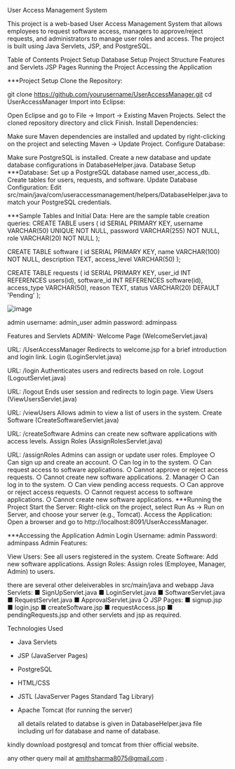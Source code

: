 User Access Management System

This project is a web-based User Access Management System that allows employees to request software access, managers to approve/reject requests, and administrators to manage user roles and access. The project is built using Java Servlets, JSP, and PostgreSQL.

Table of Contents
Project Setup
Database Setup
Project Structure
Features and Servlets
JSP Pages
Running the Project
Accessing the Application

***Project Setup
Clone the Repository:

git clone https://github.com/yourusername/UserAccessManager.git
cd UserAccessManager
Import into Eclipse:

Open Eclipse and go to File -> Import -> Existing Maven Projects.
Select the cloned repository directory and click Finish.
Install Dependencies:

Make sure Maven dependencies are installed and updated by right-clicking on the project and selecting Maven -> Update Project.
Configure Database:

Make sure PostgreSQL is installed.
Create a new database and update database configurations in DatabaseHelper.java.
Database Setup
***Database:
Set up a PostgreSQL database named user_access_db.
Create tables for users, requests, and software.
Update Database Configuration:
Edit src/main/java/com/useraccessmanagement/helpers/DatabaseHelper.java to match your PostgreSQL credentials.

***Sample Tables and Initial Data:
Here are the sample table creation queries:
CREATE TABLE users (
    id SERIAL PRIMARY KEY,
    username VARCHAR(50) UNIQUE NOT NULL,
    password VARCHAR(255) NOT NULL,
    role VARCHAR(20) NOT NULL
);

CREATE TABLE software (
    id SERIAL PRIMARY KEY,
    name VARCHAR(100) NOT NULL,
    description TEXT,
    access_level VARCHAR(50)
);

CREATE TABLE requests (
    id SERIAL PRIMARY KEY,
    user_id INT REFERENCES users(id),
    software_id INT REFERENCES software(id),
    access_type VARCHAR(50),
    reason TEXT,
    status VARCHAR(20) DEFAULT 'Pending'
);




![image](https://github.com/user-attachments/assets/28b0fc7e-64cc-477b-9f23-a8aa13ff97bd)

admin username: admin_user
admin password: adminpass

Features and Servlets   ADMIN-
Welcome Page (WelcomeServlet.java)

URL: /UserAccessManager
Redirects to welcome.jsp for a brief introduction and login link.
Login (LoginServlet.java)

URL: /login
Authenticates users and redirects based on role.
Logout (LogoutServlet.java)

URL: /logout
Ends user session and redirects to login page.
View Users (ViewUsersServlet.java)

URL: /viewUsers
Allows admin to view a list of users in the system.
Create Software (CreateSoftwareServlet.java)

URL: /createSoftware
Admins can create new software applications with access levels.
Assign Roles (AssignRolesServlet.java)

URL: /assignRoles
Admins can assign or update user roles.
Employee
○ Can sign up and create an account.
○ Can log in to the system.
○ Can request access to software applications.
○ Cannot approve or reject access requests.
○ Cannot create new software applications.
2. Manager
○ Can log in to the system.
○ Can view pending access requests.
○ Can approve or reject access requests.
○ Cannot request access to software applications.
○ Cannot create new software applications.
***Running the Project
Start the Server:
Right-click on the project, select Run As -> Run on Server, and choose your server (e.g., Tomcat).
Access the Application:
Open a browser and go to http://localhost:8091/UserAccessManager.

***Accessing the Application
Admin Login
Username: admin
Password: adminpass
Admin Features:

View Users: See all users registered in the system.
Create Software: Add new software applications.
Assign Roles: Assign roles (Employee, Manager, Admin) to users.

there are several other deleiverables in src/main/java and webapp
Java Servlets:
■ SignUpServlet.java
■ LoginServlet.java
■ SoftwareServlet.java
■ RequestServlet.java
■ ApprovalServlet.java
○ JSP Pages:
■ signup.jsp
■ login.jsp
■ createSoftware.jsp
■ requestAccess.jsp
■ pendingRequests.jsp
and other servlets and jsp as required. 


Technologies Used

- Java Servlets
- JSP (JavaServer Pages)
- PostgreSQL
- HTML/CSS
- JSTL (JavaServer Pages Standard Tag Library)
- Apache Tomcat (for running the server)

  all details related to databse is given in DatabaseHelper.java file including url for database and name of database.

kindly download postgresql and tomcat from thier official website.

any other query mail at   amithsharma8075@gmail.com . 
  

